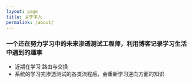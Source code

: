 ```yaml
---
layout: page
title: 关于本人
permalink: /about/
---
```





### 一个还在努力学习中的未来渗透测试工程师，利用博客记录学习生活中遇到的趣事

- 近期在学习 路由与交换
- 系统的学习完渗透测试的各类流程后，会重新学习逆向方面的知识


